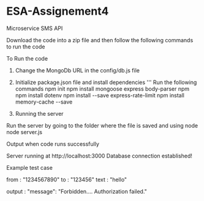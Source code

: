 # ESA-Assignement4
Microservice SMS API

Download the code into a zip file and then follow the following commands to run the code

To Run the code

1. Change the MongoDb URL in the config/db.js file

2. Initialize package.json file and install dependencies
'''
Run the following commands 
npm init
npm install mongoose express body-parser
npm npm install dotenv
npm install --save express-rate-limit
npm install memory-cache --save

3. Running the server 
 
 Run the server by going to the folder where the file is saved and using node node server.js 
 
 Output when code runs successfully
 
 Server running at http://localhost:3000
 Database connection established!
 
 Example test case
 
 from : "1234567890"
 to : "123456"
 text : "hello"
 
 output : "message": "Forbidden.... Authorization failed."
